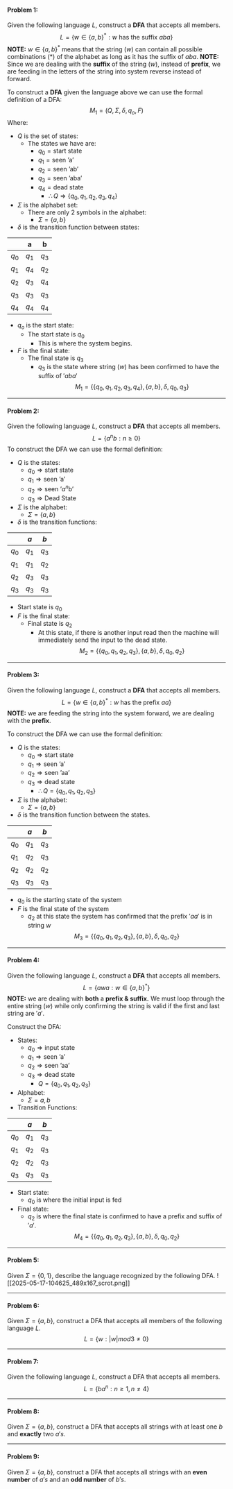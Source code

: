 #### Problem 1:
Given the following language $L$, construct a **DFA** that accepts all members.
$$
\begin{equation}\tag{P.1}
L=\{w\in\{a,b\}^*:w \text{ has the suffix }aba\}
\end{equation}
$$
**NOTE:** $w\in\{a,b\}^*$ means that the string $(w)$ can contain all possible combinations $(*)$ of the alphabet as long as it has the suffix of $aba$. 
**NOTE:** Since we are dealing with the **suffix** of the string $(w)$, instead of **prefix**, we are feeding in the letters of the string into system reverse instead of forward.

To construct a **DFA** given the language above we can use the formal definition of a DFA:
$$
\begin{equation}\tag{DFA}
M_1=(Q,\Sigma,\delta,q_o,F)
\end{equation}
$$
Where:
- $Q$ is the set of states:
	- The states we have are:
		- $q_0 = \text{start state}$
		- $q_1 = \text{seen 'a'}$
		- $q_2 = \text{seen 'ab'}$
		- $q_3 = \text{seen 'aba'}$
		- $q_4 = \text{dead state}$
			- $\therefore Q\Rightarrow\{q_0, q_1, q_2, q_3, q_4\}$
- $\Sigma$ is the alphabet set:
	- There are only 2 symbols in the alphabet:
		- $\Sigma = \{a,b\}$
- $\delta$ is the transition function between states:

|       | **a** | **b** |
| ----- | ----- | ----- |
| $q_0$ | $q_1$ | $q_3$ |
| $q_1$ | $q_4$ | $q_2$ |
| $q_2$ | $q_3$ | $q_4$ |
| $q_3$ | $q_3$ | $q_3$ |
| $q_4$ | $q_4$ | $q_4$ |

- $q_o$ is the start state:
	- The start state is $q_0$
		- This is where the system begins.
- $F$ is the final state:
	- The final state is $q_3$
		- $q_3$ is the state where string $(w)$ has been confirmed to have the suffix of $'aba'$
$$
\begin{equation}\tag{A.1}
M_1=\{\{q_0,q_1,q_2,q_3,q_4\},\{a,b\},\delta,q_0,q_3\}
\end{equation}
$$
---
#### Problem 2:
Given the following language $L$, construct a **DFA** that accepts all members.
$$
\begin{equation}\tag{P.2}
L=\{a^nb:n\geq0\}
\end{equation}
$$
To construct the DFA we can use the formal definition:
- $Q$ is the states:
	- $q_0 \Rightarrow \text{start state}$
	- $q_1 \Rightarrow \text{seen 'a'}$
	- $q_2 \Rightarrow \text{seen '}a^n\text{b'}$
	- $q_3 \Rightarrow \text{Dead State}$
- $\Sigma$ is the alphabet:
	- $\Sigma = \{a,b\}$
- $\delta$ is the transition functions:

|       | $a$   | $b$   |
| ----- | ----- | ----- |
| $q_0$ | $q_1$ | $q_3$ |
| $q_1$ | $q_1$ | $q_2$ |
| $q_2$ | $q_3$ | $q_3$ |
| $q_3$ | $q_3$ | $q_3$ |
- Start state is $q_0$
- $F$ is the final state:
	- Final state is $q_2$
		- At this state, if there is another input read then the machine will immediately send the input to the dead state. 
$$
\begin{equation}\tag{A.2}
M_2=\{\{q_0,q_1,q_2,q_3\},\{a,b\},\delta,q_0,q_2\}
\end{equation}
$$
---
#### Problem 3:
Given the following language $L$, construct a **DFA** that accepts all members.
$$
\begin{equation}\tag{P.3}
L=\{w\in\{a,b\}^*: w \text{ has the prefix } aa\}
\end{equation}
$$
**NOTE:** we are feeding the string into the system forward, we are dealing with the **prefix**.

To construct the DFA we can use the formal definition:
- $Q$ is the states:
	- $q_0 \Rightarrow \text{start state}$
	- $q_1 \Rightarrow \text{seen 'a'}$
	- $q_2 \Rightarrow \text{seen 'aa'}$
	- $q_3 \Rightarrow \text{dead state}$
		- $\therefore Q=\{q_0,q_1,q_2,q_3\}$
- $\Sigma$ is the alphabet:
	- $\Sigma=\{a,b\}$
- $\delta$ is the transition function between the states.

|       | $a$   | $b$   |
| ----- | ----- | ----- |
| $q_0$ | $q_1$ | $q_3$ |
| $q_1$ | $q_2$ | $q_3$ |
| $q_2$ | $q_2$ | $q_2$ |
| $q_3$ | $q_3$ | $q_3$ |
- $q_0$ is the starting state of the system
- $F$ is the final state of the system
	- $q_2$ at this state the system has confirmed that the prefix $'aa'$ is in string $w$ 
$$
\begin{equation}\tag{A.3}
M_3=\{\{q_0,q_1,q_2,q_3\}, \{a,b\}, \delta, q_0, q_2\}
\end{equation}
$$
---
#### Problem 4:
Given the following language $L$, construct a **DFA** that accepts all members.
$$
\begin{equation}\tag{P.4}
L=\{awa:w\in\{a,b\}^*\}
\end{equation}
$$
**NOTE:** we are dealing with **both** a **prefix & suffix.** We must loop through the entire string $(w)$ while only confirming the string is valid if the first and last string are $'a'$.

Construct the DFA:
- States:
	- $q_0 \Rightarrow \text{input state}$
	- $q_1 \Rightarrow \text{seen 'a'}$
	- $q_2 \Rightarrow \text{seen 'aa'}$
	- $q_3 \Rightarrow \text{dead state}$
		- $Q=\{q_0,q_1,q_2,q_3\}$
- Alphabet:
	- $\Sigma={a,b}$
- Transition Functions:

|       | $a$   | $b$   |
| ----- | ----- | ----- |
| $q_0$ | $q_1$ | $q_3$ |
| $q_1$ | $q_2$ | $q_3$ |
| $q_2$ | $q_2$ | $q_3$ |
| $q_3$ | $q_3$ | $q_3$ |

- Start state:
	- $q_0$ is where the initial input is fed
- Final state:
	- $q_2$ is where the final state is confirmed to have a prefix and suffix of $'a'$.
$$
\begin{equation}\tag{A.4}
M_4=\{\{q_0,q_1,q_2,q_3\},\{a,b\},\delta,q_0,q_2\}
\end{equation}
$$
---
#### Problem 5:
Given $\Sigma=\{0,1\}$, describe the language recognized by the following DFA.
![[2025-05-17-104625_489x167_scrot.png]]

---
#### Problem 6:
Given $\Sigma=\{a,b\}$, construct a DFA that accepts all members of the following language $L$.
$$
\begin{equation}\tag{P.6}
L=\{w:|w|mod3\neq0\}
\end{equation}
$$

---
#### Problem 7:
Given the following language $L$, construct a DFA that accepts all members.
$$
\begin{equation}\tag{P.7}
L=\{ba^n:n\geq1,n\neq4\}
\end{equation}
$$

---
#### Problem 8:
Given $\Sigma=\{a,b\}$, construct a DFA that accepts all strings with at least one $b$ and **exactly** two $a's$.

---
#### Problem 9:
Given $\Sigma=\{a,b\}$, construct a DFA that accepts all strings with an **even number** of $a's$ and an **odd number** of $b's$.